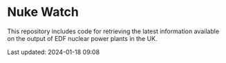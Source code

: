# Nuke Watch

This repository includes code for retrieving the latest information available on the output of EDF nuclear power plants in the UK.

Last updated: 2024-01-18 09:08